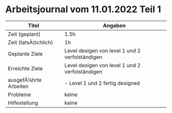 # Arbeitsjournal vom 11.01.2022 Teil 1

|Titel |Angaben  |
| --- | --- |
|Zeit (geplant)|1.5h|
|Zeit (tatsÃ¤chlich)| 1h |
|Geplante Ziele| Level desigen von level 1 und 2 verfolständigen |
|Erreichte Ziele| Level desigen von level 1 und 2 verfolständigen |
|ausgefÃ¼hrte Arbeiten| - Level 1 und 2 fertig designed |
|Probleme| keine |
|Hilfestellung| keine |

